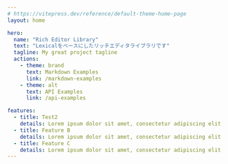 ```yaml
---
# https://vitepress.dev/reference/default-theme-home-page
layout: home

hero:
  name: "Rich Editor Library"
  text: "Lexicalをベースにしたリッチエディタライブラリです"
  tagline: My great project tagline
  actions:
    - theme: brand
      text: Markdown Examples
      link: /markdown-examples
    - theme: alt
      text: API Examples
      link: /api-examples

features:
  - title: Test2
    details: Lorem ipsum dolor sit amet, consectetur adipiscing elit
  - title: Feature B
    details: Lorem ipsum dolor sit amet, consectetur adipiscing elit
  - title: Feature C
    details: Lorem ipsum dolor sit amet, consectetur adipiscing elit
---
```


